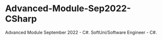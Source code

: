 # Advanced-Module-Sep2022-CSharp
Advanced Module September 2022 - C#. SoftUni/Software Engineer - C#.
